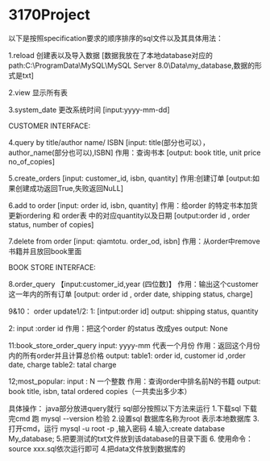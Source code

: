 # 3170Project
以下是按照specification要求的顺序排序的sql文件以及其具体用法：

1.reload 创建表以及导入数据 [数据我放在了本地database对应的path:C:\ProgramData\MySQL\MySQL Server 8.0\Data\my_database,数据的形式是txt]

2.view 显示所有表

3.system_date 更改系统时间 
[input:yyyy-mm-dd]

CUSTOMER INTERFACE:


4.query by title/author name/ ISBN 
[input:  title(部分也可以），author_name(部分也可以),ISBN] 
作用：查询书本
[output:  book title, unit price no_of_copies]

5.create_orders
[input: customer_id, isbn, quantity]
作用:创建订单
[output:如果创建成功返回True,失败返回NuLL]

6.add to order 
[input: order id, isbn, quantity]
作用：给order 的特定书本加货 更新ordering 和 order表 中的对应quantity以及日期
[output:order id , order status, number of copies]

7.delete from order
[input: qiamtotu. order_od, isbn]
作用：从order中remove 书籍并且放回book里面

BOOK STORE INTERFACE:


8.order_query 
【input:customer_id,year (四位数)】
作用：输出这个customer这一年内的所有订单
[output: order id , order date, shipping status, charge]

9&10： order update1/2:
1:
[intput:order id]
output: shipping status, quantity

2: input :order id
作用：把这个order 的status 改成yes
output: None

11:book_store_order_query
input: yyyy-mm 代表一个月份
作用：返回这个月份内的所有order并且计算总价格
output:
table1: order id, customer id ,order date, charge
table2: tatal charge

 12;most_popular:
input : N 一个整数
作用：查询order中排名前N的书籍
output: book title, isbn, tatal ordered copies（一共卖出多少本）


具体操作：
java部分放进query就行
sql部分按照以下方法来运行
1.下载sql 下载完cmd 跑 mysql --version 检验
2.设置sql 数据库名称为root 表示本地数据库
3.打开cmd，运行 mysql -u root -p ,输入密码
4.输入:create database My_database;
5.把要测试的txt文件放到该database的目录下面
6. 使用命令：source xxx.sql依次运行即可
4.把data文件放到数据库的
